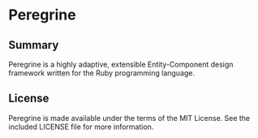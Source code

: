 # Peregrine

## Summary
Peregrine is a highly adaptive, extensible Entity-Component design framework written for the Ruby programming language.

## License
Peregrine is made available under the terms of the MIT License. See the included LICENSE file for more information.
